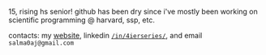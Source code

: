 15, rising hs senior! github has been dry since i've mostly been working on scientific programming @ harvard, ssp, etc.

contacts: my [website](https://www.salmaj.dev), linkedin [`/in/4ierseries/`](https://www.linkedin.com/in/4ierseries/), and email `salma0aj@gmail.com`
